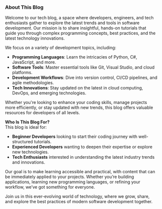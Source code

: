 ### About This Blog

Welcome to our tech blog, a space where developers, engineers, and tech enthusiasts gather to explore the latest trends and tools in software development. Our mission is to share insightful, hands-on tutorials that guide you through complex programming concepts, best practices, and the latest technology innovations.

We focus on a variety of development topics, including:

- **Programming Languages**: Learn the intricacies of Python, C#, JavaScript, and more.
- **Software Tools**: Master essential tools like Git, Visual Studio, and cloud platforms.
- **Development Workflows**: Dive into version control, CI/CD pipelines, and agile methodologies.
- **Tech Innovations**: Stay updated on the latest in cloud computing, DevOps, and emerging technologies.

Whether you're looking to enhance your coding skills, manage projects more efficiently, or stay updated with new trends, this blog offers valuable resources for developers of all levels.

**Who Is This Blog For?**  
This blog is ideal for:
- **Beginner Developers** looking to start their coding journey with well-structured tutorials.
- **Experienced Developers** wanting to deepen their expertise or explore new technologies.
- **Tech Enthusiasts** interested in understanding the latest industry trends and innovations.

Our goal is to make learning accessible and practical, with content that can be immediately applied to your projects. Whether you’re building applications, learning new programming languages, or refining your workflow, we’ve got something for everyone.

Join us in this ever-evolving world of technology, where we grow, share, and explore the best practices of modern software development together.